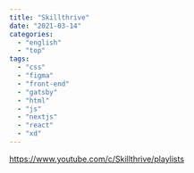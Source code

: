 ```yaml
---
title: "Skillthrive"
date: "2021-03-14"
categories:
  - "english"
  - "top"
tags:
  - "css"
  - "figma"
  - "front-end"
  - "gatsby"
  - "html"
  - "js"
  - "nextjs"
  - "react"
  - "xd"
---
```


https://www.youtube.com/c/Skillthrive/playlists
